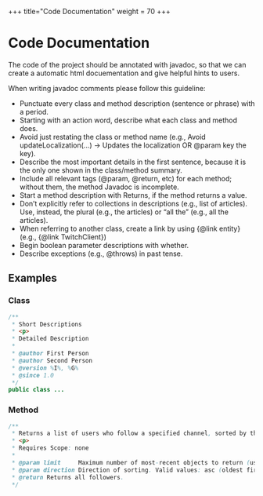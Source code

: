 +++
title="Code Documentation"
weight = 70
+++

# Code Documentation

The code of the project should be annotated with javadoc, so that we can create a automatic html docuementation and give helpful hints to users.

When writing javadoc comments please follow this guideline:

 - Punctuate every class and method description (sentence or phrase) with a period.
 - Starting with an action word, describe what each class and method does.
 - Avoid just restating the class or method name (e.g., Avoid updateLocalization(...) → Updates the localization OR @param key the key).
 - Describe the most important details in the first sentence, because it is the only one shown in the class/method summary.
 - Include all relevant tags (@param, @return, etc) for each method; without them, the method Javadoc is incomplete.
 - Start a method description with Returns, if the method returns a value.
 - Don’t explicitly refer to collections in descriptions (e.g., list of articles). Use, instead, the plural (e.g., the articles) or “all the” (e.g., all the articles).
 - When referring to another class, create a link by using {@link entity} (e.g., {@link TwitchClient}) 
 - Begin boolean parameter descriptions with whether.
 - Describe exceptions (e.g., @throws) in past tense.

## Examples

### Class

```java
/**
 * Short Descriptions
 * <p>
 * Detailed Description
 *
 * @author First Person
 * @author Second Person
 * @version %I%, %G%
 * @since 1.0
 */
public class ...
```

### Method

```java
/**
 * Returns a list of users who follow a specified channel, sorted by the date when they started following the channel (newest first, unless specified otherwise).
 * <p>
 * Requires Scope: none
 *
 * @param limit     Maximum number of most-recent objects to return (users who started following the channel most recently). Default: 25. Maximum: none.
 * @param direction Direction of sorting. Valid values: asc (oldest first), desc (newest first). Default: desc.
 * @return Returns all followers.
 */
```
